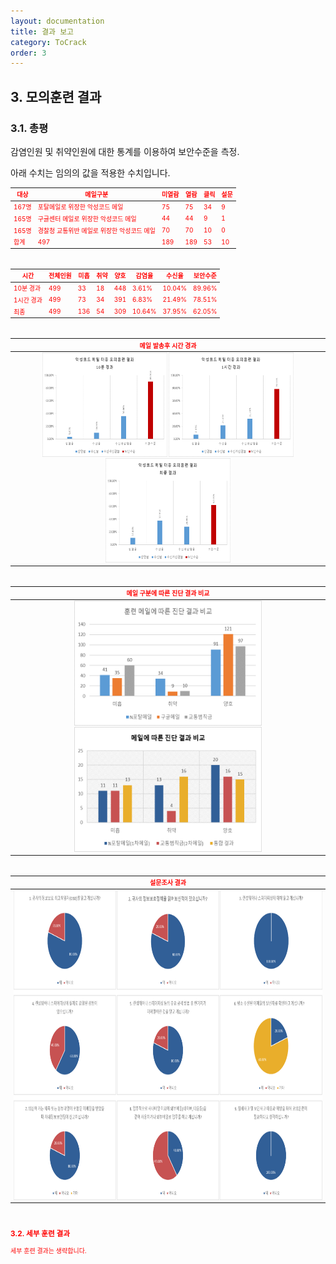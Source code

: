 ```yaml
---
layout: documentation
title: 결과 보고
category: ToCrack
order: 3
---
```


## 3. 모의훈련 결과

### 3.1. 총평

감염인원 및 취약인원에 대한 통계를 이용하여 보안수준을 측정.

아래 수치는 임의의 값을 적용한 수치입니다.
&nbsp;

<span style="color:red; font-size:10px;">

|대상|메일구분|미열람|열람|클릭|설문|
|-----|-----|-----|-----|-----|-----|
| 167명 | 포탈메일로 위장한 악성코드 메일 | 75 | 75 | 34 | 9 |
| 165명 | 구글센터 메일로 위장한 악성코드 메일 | 44 | 44 | 9 | 1 |
| 165명 | 경찰청 교통위반 메일로 위장한 악성코드 메일 | 70 | 70 | 10 | 0 |
|합계|497|189|189|53|10|

&nbsp;

<span style="color:red; font-size:10px;">

|시간|전체인원|미흡|취약|양호|감염율|수신율|보안수준|
|-----|-----|-----|-----|-----|-----|-----|-----|
|10분 경과|499|	33|18|448|3.61%|10.04%|89.96%|
|1시간 경과|499|73|34|391|6.83%|21.49%|78.51%|
|최종|	499|136|54|309|10.64%|37.95%|62.05%|

&nbsp;
  
| 메일 발송후 시간 경과 |
| :-----: |
| <img src="../../assets/images/tocrack/grp001.png" width="200px" height="167px"/> <img src="../../assets/images/tocrack/grp002.png" width="200px" height="167px"/> <img src="../../assets/images/tocrack/grp003.png" width="200px" height="167px"/> |

&nbsp;

| 메일 구분에 따른 진단 결과 비교 |
| :-----: |
| <img src="../../assets/images/tocrack/grp004.png" width="300px" height="200px"/> <img src="../../assets/images/tocrack/grp004-1.png" width="300px" height="200px"/> |

&nbsp;

| 설문조사 결과 |
| :-----: |
| <img src="../../assets/images/tocrack/grp005-1.png" width="800px" height="496px"/> |

&nbsp;

### 3.2. 세부 훈련 결과 
 
 세부 훈련 결과는 생략합니다.